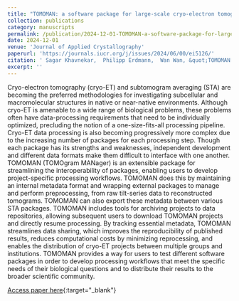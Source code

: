 ```yaml
---
title: "TOMOMAN: a software package for large-scale cryo-electron tomography data preprocessing, community data sharing and collaborative computing"
collection: publications
category: manuscripts
permalink: /publication/2024-12-01-TOMOMAN-a-software-package-for-large-scale-cryo-electron-tomography-data-preprocessing-community-data-sharing-and-collaborative-computing
date: 2024-12-01
venue: 'Journal of Applied Crystallography'
paperurl: 'https://journals.iucr.org/j/issues/2024/06/00/ei5126/'
citation: ' Sagar Khavnekar,  Philipp Erdmann,  Wan Wan, &quot;TOMOMAN: a software package for large-scale cryo-electron tomography data preprocessing, community data sharing and collaborative computing.&quot; Journal of Applied Crystallography, 2024.'
excerpt: ''
---
```


Cryo-electron tomography (cryo-ET) and subtomogram averaging (STA) are becoming the preferred methodologies for investigating subcellular and macromolecular structures in native or near-native environments. Although cryo-ET is amenable to a wide range of biological problems, these problems often have data-processing requirements that need to be individually optimized, precluding the notion of a one-size-fits-all processing pipeline. Cryo-ET data processing is also becoming progressively more complex due to the increasing number of packages for each processing step. Though each package has its strengths and weaknesses, independent development and different data formats make them difficult to interface with one another. TOMOMAN (TOMOgram MANager) is an extensible package for streamlining the interoperability of packages, enabling users to develop project-specific processing workflows. TOMOMAN does this by maintaining an internal metadata format and wrapping external packages to manage and perform preprocessing, from raw tilt-series data to reconstructed tomograms. TOMOMAN can also export these metadata between various STA packages. TOMOMAN includes tools for archiving projects to data repositories, allowing subsequent users to download TOMOMAN projects and directly resume processing. By tracking essential metadata, TOMOMAN streamlines data sharing, which improves the reproducibility of published results, reduces computational costs by minimizing reprocessing, and enables the distribution of cryo-ET projects between multiple groups and institutions. TOMOMAN provides a way for users to test different software packages in order to develop processing workflows that meet the specific needs of their biological questions and to distribute their results to the broader scientific community.

[Access paper here](https://journals.iucr.org/j/issues/2024/06/00/ei5126/){:target="_blank"}
